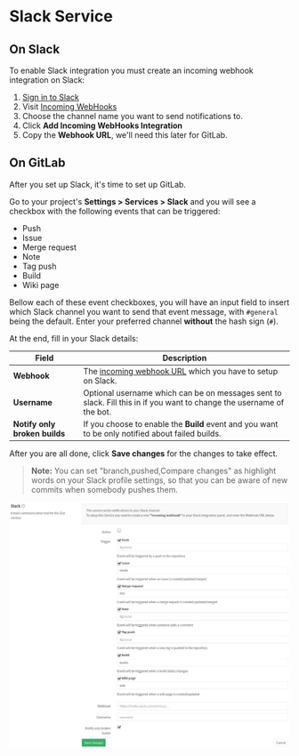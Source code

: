 # Slack Service

## On Slack

To enable Slack integration you must create an incoming webhook integration on
Slack:

1. [Sign in to Slack](https://slack.com/signin)
1. Visit [Incoming WebHooks](https://my.slack.com/services/new/incoming-webhook/)
1. Choose the channel name you want to send notifications to.
1. Click **Add Incoming WebHooks Integration**
1. Copy the **Webhook URL**, we'll need this later for GitLab.

## On GitLab

After you set up Slack, it's time to set up GitLab.

Go to your project's **Settings > Services > Slack** and you will see a
checkbox with the following events that can be triggered:

- Push
- Issue
- Merge request
- Note
- Tag push
- Build
- Wiki page

Bellow each of these event checkboxes, you will have an input field to insert
which Slack channel you want to send that event message, with `#general`
being the default. Enter your preferred channel **without** the hash sign (`#`).

At the end, fill in your Slack details:

| Field | Description |
| ----- | ----------- |
| **Webhook**  | The [incoming webhook URL][slackhook] which you have to setup on Slack. |
| **Username** | Optional username which can be on messages sent to slack. Fill this in if you want to change the username of the bot. |
| **Notify only broken builds** | If you choose to enable the **Build** event and you want to be only notified about failed builds. |

After you are all done, click **Save changes** for the changes to take effect.

>**Note:**
You can set "branch,pushed,Compare changes" as highlight words on your Slack
profile settings, so that you can be aware of new commits when somebody pushes
them.

![Slack configuration](img/slack_configuration.png)

[slackhook]: https://my.slack.com/services/new/incoming-webhook

